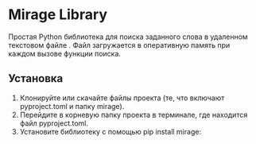 # Mirage Library

Простая Python библиотека для поиска заданного слова в удаленном текстовом файле . Файл загружается в оперативную память при каждом вызове функции поиска.

## Установка

1.  Клонируйте или скачайте файлы проекта (те, что включают pyproject.toml и папку mirage).
2.  Перейдите в корневую папку проекта в терминале, где находится файл pyproject.toml.
3.  Установите библиотеку с помощью pip install mirage:

